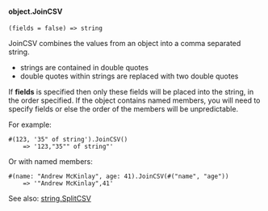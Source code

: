 #### object.JoinCSV

``` suneido
(fields = false) => string
```

JoinCSV combines the values from an object into a comma separated string.

-	strings are contained in double quotes
-	double quotes within strings are replaced with two double quotes


If **fields** is specified then only these fields will be placed into the string,
in the order specified.
If the object contains named members,
you will need to specify fields or else the order of the members will be unpredictable.

For example:

``` suneido
#(123, '35" of string').JoinCSV()
    => '123,"35"" of string"'
```

Or with named members:

``` suneido
#(name: "Andrew McKinlay", age: 41).JoinCSV(#("name", "age"))
    => '"Andrew McKinlay",41'
```

See also:
[string.SplitCSV](<../String/string.SplitCSV.md>)